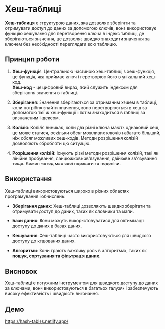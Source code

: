 # Хеш-таблиці

**Хеш-таблиця** є структурою даних, яка дозволяє зберігати та отримувати доступ до даних за допомогою ключів, вона використовує функцію хешування для перетворення ключа в індекс таблиці, де зберігаються значення, це дозволяє швидко знаходити значення за ключем без необхідності переглядати всю таблицю.

## Принцип роботи

1. **Хеш-функція**: Центральною частиною хеш-таблиці є хеш-функція, це функція, яка приймає ключ і перетворює його в унікальний хеш-код.  
   **Хеш-код** - це цифровий вираз, який служить індексом для зберігання значення в таблиці.

2. **Зберігання**: Значення зберігаються за отриманим хешем в таблиці, коли потрібно знайти значення, воно перетворюється в хеш за допомогою тієї ж хеш-функції і потім знаходиться в таблиці за визначеним індексом.

3. **Колізія**: Колізія виникає, коли два різні ключа мають однаковий хеш, це може статися, оскільки обсяг можливих ключів набагато більший, ніж обсяг можливих хеш-кодів. Методи розрішення колізій дозволяють обробляти цю ситуацію.

4. **Розрішення колізій**: Існують різні методи розрішення колізій, такі як лінійне пробування, ланцюжкове зв'язування, двійкове зв'язування тощо. Кожен метод має свої переваги та недоліки.

## Використання

Хеш-таблиці використовуються широко в різних областях програмування і обчислень:

- **Зберігання даних**: Хеш-таблиці дозволяють швидко зберігати та отримувати доступ до даних, таких як словники та мапи.

- **Бази даних**: Вони можуть використовуватися для оптимізації доступу до даних в базах даних.

- **Кешування**: Хеш-таблиці часто використовуються для швидкого доступу до кешованих даних.

- **Алгоритми**: Вони грають важливу роль в алгоритмах, таких як **пошук, сортування та фільтрація даних.**

## Висновок

Хеш-таблиці є потужним інструментом для швидкого доступу до даних за ключами, вони використовуються в багатьох галузях і забезпечують високу ефективність і швидкість виконання.

## Демо
https://hash-tables.netlify.app/
